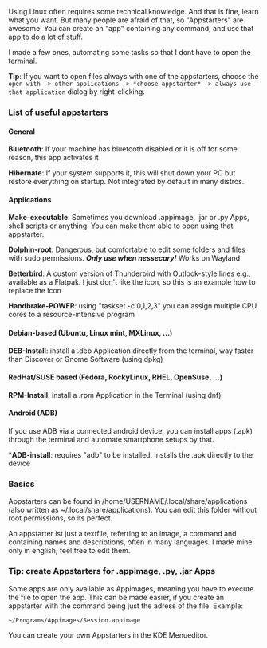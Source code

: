 Using Linux often requires some technical knowledge. And that is fine, learn what you want. But many people are afraid of that, so "Appstarters" are awesome! You can create an "app" containing any command, and use that app to do a lot of stuff.

I made a few ones, automating some tasks so that I dont have to open the terminal.

**Tip**: If you want to open files always with one of the appstarters, choose the `open with -> other applications -> *choose appstarter* -> always use that application` dialog by right-clicking.

### List of useful appstarters

#### General
**Bluetooth**: If your machine has bluetooth disabled or it is off for some reason, this app activates it

**Hibernate**: If your system supports it, this will shut down your PC but restore everything on startup. Not integrated by default in many distros.

#### Applications
**Make-executable**: Sometimes you download .appimage, .jar or .py Apps, shell scripts or anything. You can make them able to open using that appstarter.

**Dolphin-root**: Dangerous, but comfortable to edit some folders and files with sudo permissions. ***Only use when nessecary!*** Works on Wayland

**Betterbird**: A custom version of Thunderbird with Outlook-style lines e.g., available as a Flatpak. I just don't like the icon, so this is an example how to replace the icon

**Handbrake-POWER**: using "taskset -c 0,1,2,3" you can assign multiple CPU cores to a resource-intensive program

#### Debian-based (Ubuntu, Linux mint, MXLinux, ...)
**DEB-Install**: install a .deb Application directly from the terminal, way faster than Discover or Gnome Software (using dpkg)

#### RedHat/SUSE based (Fedora, RockyLinux, RHEL, OpenSuse, ...)
**RPM-Install**: install a .rpm Application in the Terminal (using dnf)

#### Android (ADB)
If you use ADB via a connected android device, you can install apps (.apk) through the terminal and automate smartphone setups by that.

***ADB-install**: requires "adb" to be installed, installs the .apk directly to the device

### Basics
Appstarters can be found in  /home/USERNAME/.local/share/applications (also written as ~/.local/share/applications). You can edit this folder without root permissions, so its perfect.

An appstarter ist just a textfile, referring to an image, a command and containing names and descriptions, often in many languages. I made mine only in english, feel free to edit them.

### Tip: create Appstarters for .appimage, .py, .jar Apps
Some apps are only available as Appimages, meaning you have to execute the file to open the app. This can be made easier, if you create an appstarter with the command being just the adress of the file. Example:

`~/Programs/Appimages/Session.appimage`

You can create your own Appstarters in the KDE Menueditor.
